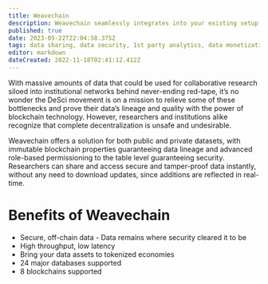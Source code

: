 ```yaml
---
title: Weavechain
description: Weavechain seamlessly integrates into your existing setup and gives your data  the power of Web3.
published: true
date: 2023-05-22T22:04:58.375Z
tags: data sharing, data security, 1st party analytics, data monetization, data lineage
editor: markdown
dateCreated: 2022-11-18T02:41:12.412Z
---
```


With massive amounts of data that could be used for collaborative research siloed into institutional networks behind never-ending red-tape, it’s no wonder the DeSci movement is on a mission to relieve some of these bottlenecks and prove their data’s lineage and quality with the power of blockchain technology. However, researchers and institutions alike recognize that complete decentralization is unsafe and undesirable. 

Weavechain offers a solution for both public and private datasets, with immutable blockchain properties guaranteeing data lineage and advanced role-based permissioning to the table level guaranteeing security. Researchers can share and access secure and tamper-proof data instantly, without any need to download updates, since additions are reflected in real-time. 

# Benefits of Weavechain

- Secure, off-chain data - Data remains where security cleared it to be
- High throughput, low latency
- Bring your data assets to tokenized economies
- 24 major databases supported
- 8 blockchains supported



